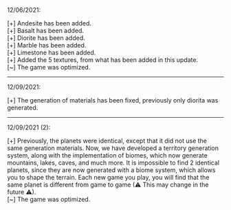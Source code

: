 12/06/2021:

[+] Andesite has been added.   
[+] Basalt has been added.    
[+] Diorite has been added.    
[+] Marble has been added.    
[+] Limestone has been added.   
[+] Added the 5 textures, from what has been added in this update.    
[~] The game was optimized.    

-------------------------

12/09/2021:

[+] The generation of materials has been fixed, previously only diorita was generated.    

-------------------------

12/09/2021 (2):

[+] Previously, the planets were identical, except that it did not use the same generation materials. Now, we have developed a territory generation system, along with the implementation of biomes, which now generate mountains, lakes, caves, and much more. It is impossible to find 2 identical planets, since they are now generated with a biome system, which allows you to shape the terrain. Each new game you play, you will find that the same planet is different from game to game (⚠ This may change in the future ⚠).     
[~] The game was optimized.

